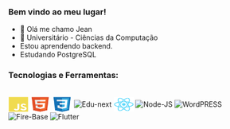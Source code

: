### Bem vindo ao meu lugar!

- 👋 Olá me chamo Jean
- 🌱 Universitário - Ciências da Computação
- Estou aprendendo backend.
- Estudando PostgreSQL

### Tecnologias e Ferramentas:
  <div style="display: inline_block"><br>
  <img align="center" alt="Js" height="30" width="40" src="https://raw.githubusercontent.com/devicons/devicon/master/icons/javascript/javascript-plain.svg">
  <img align="center" alt="HTML" height="30" width="40" src="https://raw.githubusercontent.com/devicons/devicon/master/icons/html5/html5-original.svg">
  <img align="center" alt="CSS" height="30" width="40" src="https://raw.githubusercontent.com/devicons/devicon/master/icons/css3/css3-original.svg">
  <img align="center" alt="Edu-next" height="30" width="40" src="https://cdn.jsdelivr.net/gh/devicons/devicon/icons/java/java-original.svg">
  <img align="center" alt="React-Native" height="30" width="40" src="https://raw.githubusercontent.com/devicons/devicon/master/icons/react/react-original.svg">
  <img align="center" alt="Node-JS" height="30" width="40" src="https://cdn.jsdelivr.net/gh/devicons/devicon/icons/nodejs/nodejs-original.svg" />
  <img align="center" alt="WordPRESS" height="30" width="40" src="https://cdn.jsdelivr.net/gh/devicons/devicon/icons/wordpress/wordpress-original.svg" />
  <img align="center" alt="Fire-Base" height="30" width="40" src="https://cdn.jsdelivr.net/gh/devicons/devicon/icons/firebase/firebase-plain.svg" />
  <img align="center" alt="Flutter" height="30" width="40" src="https://cdn.jsdelivr.net/gh/devicons/devicon/icons/flutter/flutter-original.svg" />
</div>

